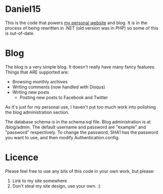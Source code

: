 Daniel15
========

This is the code that powers [my personal website](http://dan.cx/) and blog. It is in the process of
being rewritten in .NET (old version was in PHP) so some of this is out-of-date.

Blog
====
The blog is a very simple blog. It doesn't really have many fancy features. Things that ARE
supported are:

 - Browsing monthly archives
 - Writing comments (now handled with Disqus)
 - Writing new posts
   - Posting new posts to Facebook and Twitter
   
As it's just for my personal use, I haven't put too much work into polishing the blog administration
section. 

The database schema is in the schema.sql file. Blog administration is at /blog/admin. The default 
username and password are "example" and "password" respectively. To change the password, SHA1 has the
password you want to use, and then modify Authentication.config.

Licence
=======
Please feel free to use any bits of this code in your own work, but please:

1. Link to my site somewhere
2. Don't steal my site design, use your own. :)
